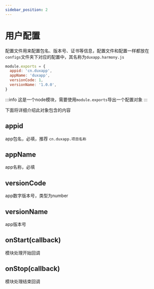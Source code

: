 ```yaml
---
sidebar_position: 2
---
```


# 用户配置

配置文件用来配置包名、版本号、证书等信息，配置文件和配置一样都放在`configs`文件夹下对应的配置中，其名称为`duxapp.harmony.js`

```js
module.exports = {
  appid: 'cn.duxapp',
  appName: 'duxapp',
  versionCode: 1,
  versionName: '1.0.0',
}
```

:::info
这是一个node模块，需要使用`module.exports`导出一个配置对象
:::

下面将详细介绍此对象包含的内容

## appid
app包名，必填，推荐 `cn.duxapp.项目名称`

## appName
app名称，必填

## versionCode
app数字版本号，类型为number

## versionName
app版本号

## onStart(callback)

模块处理开始回调

## onStop(callback)

模块处理结束回调
